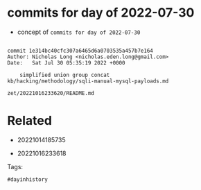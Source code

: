 # commits for day of 2022-07-30

- concept of `commits for day of 2022-07-30`

```

commit 1e314bc40cfc307a6465d6a0703535a457b7e164
Author: Nicholas Long <nicholas.eden.long@gmail.com>
Date:   Sat Jul 30 05:35:19 2022 +0000

    simplified union group concat
kb/hacking/methodology/sqli-manual-mysql-payloads.md
```

` zet/20221016233620/README.md `

# Related

- 20221014185735

- 20221016233618

Tags:

    #dayinhistory
